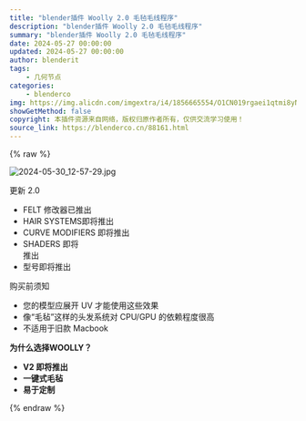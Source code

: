 ```yaml
---
title: "blender插件 Woolly 2.0 毛毡毛线程序"
description: "blender插件 Woolly 2.0 毛毡毛线程序"
summary: "blender插件 Woolly 2.0 毛毡毛线程序"
date: 2024-05-27 00:00:00
updated: 2024-05-27 00:00:00
author: blenderit
tags: 
    - 几何节点
categories:
    - blenderco
img: https://img.alicdn.com/imgextra/i4/1856665554/O1CN019rgaei1qtmi8yNI6X_!!1856665554.jpg
showGetMethod: false
copyright: 本插件资源来自网络，版权归原作者所有，仅供交流学习使用！
source_link: https://blenderco.cn/88161.html
---
```


{% raw %}
<p><img src="https://img.alicdn.com/imgextra/i4/1856665554/O1CN019rgaei1qtmi8yNI6X_!!1856665554.jpg" alt="2024-05-30_12-57-29.jpg"></p><p>更新 2.0</p><ul>
<li>FELT 修改器已推出</li>
<li>HAIR SYSTEMS即将推出</li>
<li>CURVE MODIFIERS 即将推出</li>
<li>SHADERS 即将<br>
推出</li>
<li>型号即将推出</li>
</ul><p>购买前须知</p><ul>
<li>您的模型应展开 UV 才能使用这些效果</li>
<li>像“毛毡”这样的头发系统对 CPU/GPU 的依赖程度很高</li>
<li>不适用于旧款 Macbook</li>
</ul><p><strong>为什么选择WOOLLY？</strong></p><ul>
<li><strong>V2 即将推出</strong></li>
<li><b>一键式毛毡</b></li>
<li><strong>易于定制</strong></li>
</ul>
<div style="display: none">blenderco</div>
{% endraw %}